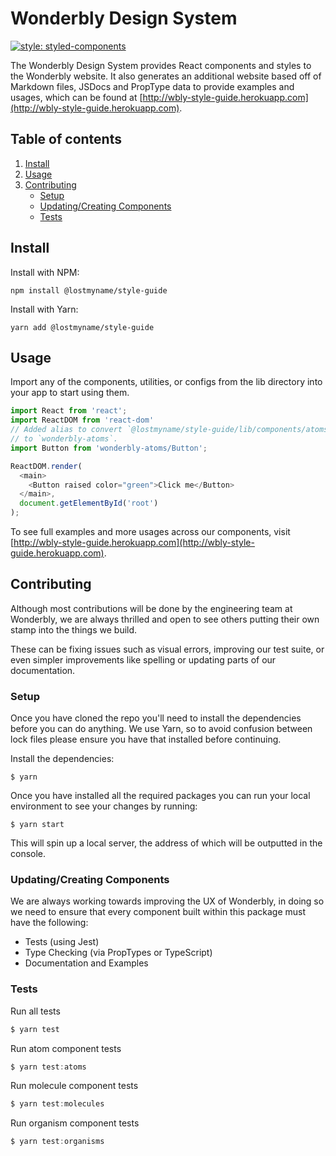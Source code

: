 # Wonderbly Design System
[![style: styled-components](https://img.shields.io/badge/style-%F0%9F%92%85%20styled--components-orange.svg?colorB=daa357&colorA=db748e)](https://github.com/styled-components/styled-components)

The Wonderbly Design System provides React components and styles to the Wonderbly website. It also generates an additional website based off of Markdown files, JSDocs and PropType data to provide examples and usages, which can be found at [http://wbly-style-guide.herokuapp.com](http://wbly-style-guide.herokuapp.com).

## Table of contents
1. [Install](#install)
2. [Usage](#usage)
3. [Contributing](#contributing)
    - [Setup](#setup)
    - [Updating/Creating Components](#updatingcreating-components)
    - [Tests](#tests)

## Install

Install with NPM:
```
npm install @lostmyname/style-guide
```

Install with Yarn:
```
yarn add @lostmyname/style-guide
```

## Usage
Import any of the components, utilities, or configs from the lib directory into your app to start using them.

```js
import React from 'react';
import ReactDOM from 'react-dom'
// Added alias to convert `@lostmyname/style-guide/lib/components/atoms`
// to `wonderbly-atoms`. 
import Button from 'wonderbly-atoms/Button';

ReactDOM.render(
  <main>
    <Button raised color="green">Click me</Button>
  </main>,
  document.getElementById('root')
);
```

To see full examples and more usages across our components, visit [http://wbly-style-guide.herokuapp.com](http://wbly-style-guide.herokuapp.com).

## Contributing
Although most contributions will be done by the engineering team at Wonderbly, we are always thrilled and open to see others putting their own stamp into the things we build.

These can be fixing issues such as visual errors, improving our test suite, or even simpler improvements like spelling or updating parts of our documentation.

### Setup
Once you have cloned the repo you'll need to install the dependencies before you can do anything. We use Yarn, so to avoid confusion between lock files please ensure you have that installed before continuing.

Install the dependencies:
```
$ yarn
```

Once you have installed all the required packages you can run your local environment to see your changes by running:
```
$ yarn start
```
This will spin up a local server, the address of which will be outputted in the console.



### Updating/Creating Components
We are always working towards improving the UX of Wonderbly, in doing so we need to ensure that every component built within this package must have the following:

- Tests (using Jest)
- Type Checking (via PropTypes or TypeScript)
- Documentation and Examples

### Tests
Run all tests
```js
$ yarn test
```

Run atom component tests
```js
$ yarn test:atoms
```

Run molecule component tests
```js
$ yarn test:molecules
```

Run organism component tests
```js
$ yarn test:organisms
```
